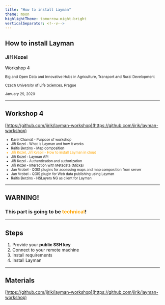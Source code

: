 ```yaml
---
title: "How to install Layman"
theme: moon
highlightTheme: tomorrow-night-bright
verticalSeparator: <!--v-->
---
```

## How to install Layman

### Jiří Kozel

Workshop 4

<small>Big and Open Data and Innovative Hubs in Agriculture, Transport and Rural Development
<br/>
<br/>
Czech University of Life Sciences, Prague
<br/>
<br/>
January 29, 2020
</small>

---
## Workshop 4
[https://github.com/jirik/layman-workshop](https://github.com/jirik/layman-workshop)

<ul style="font-size: 80%">
<li>Karel Charvát - Purpose of workshop</li>
<li>Jiří Kozel - What is Layman and how it works</li>
<li>Raitis Berzins - Map composition</li>
<li style="color: orange">Jiří Kozel, Jiří Kvapil - How to install Layman in cloud</li>
<li>Jiří Kozel - Layman API</li>
<li>Jiří Kozel - Authentication and authorization</li>
<li>Jiří Kozel - Interaction with Metadata (Micka)</li>
<li>Jan Vrobel - QGIS plugins for accessing maps and map composition from server</li>
<li>Jan Vrobel - QGIS plugin for Web data publishing using Layman</li>
<li>Raitis Berzins - HSLayers NG as client for Layman</li>
</ul>

---
## WARNING!
### This part is going to be <span style="color: orange;">technical</span>!

---
## Steps
1. Provide your **public SSH key**
1. Connect to your remote machine
1. Install requirements
1. Install Layman

---
## Materials
[https://github.com/jirik/layman-workshop](https://github.com/jirik/layman-workshop)

